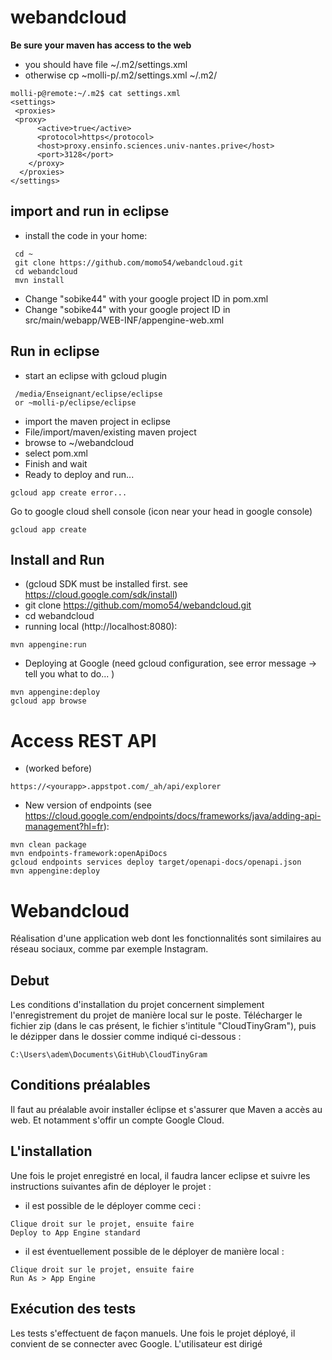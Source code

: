 # webandcloud

**Be sure your maven has access to the web**
* you should have file ~/.m2/settings.xml
* otherwise cp ~molli-p/.m2/settings.xml ~/.m2/

```
molli-p@remote:~/.m2$ cat settings.xml
<settings>
 <proxies>
 <proxy>
      <active>true</active>
      <protocol>https</protocol>
      <host>proxy.ensinfo.sciences.univ-nantes.prive</host>
      <port>3128</port>
    </proxy>
  </proxies>
</settings>
```

## import and run in eclipse
* install the code in your home:
```
 cd ~
 git clone https://github.com/momo54/webandcloud.git
 cd webandcloud
 mvn install
```
* Change "sobike44" with your google project ID in pom.xml
* Change "sobike44" with your google project ID in src/main/webapp/WEB-INF/appengine-web.xml

## Run in eclipse

* start an eclipse with gcloud plugin
```
 /media/Enseignant/eclipse/eclipse
 or ~molli-p/eclipse/eclipse
 ```
* import the maven project in eclipse
 * File/import/maven/existing maven project
 * browse to ~/webandcloud
 * select pom.xml
 * Finish and wait
 * Ready to deploy and run...
 ```
 gcloud app create error...
 ```
 Go to google cloud shell console (icon near your head in google console)
 ```
 gcloud app create
 ```


## Install and Run 
* (gcloud SDK must be installed first. see https://cloud.google.com/sdk/install)
* git clone https://github.com/momo54/webandcloud.git
* cd webandcloud
* running local (http://localhost:8080):
```
mvn appengine:run
```
* Deploying at Google (need gcloud configuration, see error message -> tell you what to do... 
)
```
mvn appengine:deploy
gcloud app browse
```

# Access REST API
* (worked before) 
```
https://<yourapp>.appstpot.com/_ah/api/explorer
```
* New version of endpoints (see https://cloud.google.com/endpoints/docs/frameworks/java/adding-api-management?hl=fr):
```
mvn clean package
mvn endpoints-framework:openApiDocs
gcloud endpoints services deploy target/openapi-docs/openapi.json 
mvn appengine:deploy
```

# Webandcloud
Réalisation d'une application web dont les fonctionnalités sont similaires au réseau sociaux, comme par exemple Instagram.

## Debut
Les conditions d'installation du projet concernent simplement l'enregistrement du projet de manière local sur le poste.
Télécharger le fichier zip (dans le cas présent, le fichier s'intitule "CloudTinyGram"), puis le dézipper dans le dossier comme indiqué ci-dessous :
```
C:\Users\adem\Documents\GitHub\CloudTinyGram
```

## Conditions préalables
Il faut au préalable avoir installer éclipse et s'assurer que Maven a accès au web. 
Et notamment s'offir un compte Google Cloud. 

## L'installation
Une fois le projet enregistré en local, il faudra lancer eclipse et suivre les instructions suivantes afin de déployer le projet :
- il est possible de le déployer comme ceci :
```
Clique droit sur le projet, ensuite faire
Deploy to App Engine standard
```
- il est éventuellement possible de le déployer de manière local :
```
Clique droit sur le projet, ensuite faire
Run As > App Engine
```

## Exécution des tests
Les tests s'effectuent de façon manuels. 
Une fois le projet déployé, il convient de se connecter avec Google. 
L'utilisateur est dirigé  
